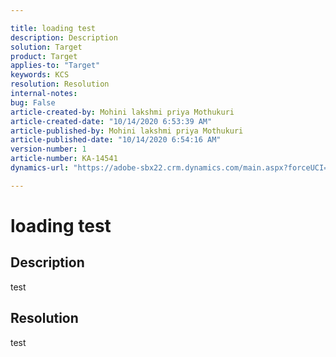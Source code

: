 ```yaml
---

title: loading test  
description: Description  
solution: Target  
product: Target  
applies-to: "Target"  
keywords: KCS  
resolution: Resolution  
internal-notes:   
bug: False  
article-created-by: Mohini lakshmi priya Mothukuri  
article-created-date: "10/14/2020 6:53:39 AM"  
article-published-by: Mohini lakshmi priya Mothukuri  
article-published-date: "10/14/2020 6:54:16 AM"  
version-number: 1  
article-number: KA-14541  
dynamics-url: "https://adobe-sbx22.crm.dynamics.com/main.aspx?forceUCI=1&pagetype=entityrecord&etn=knowledgearticle&id=bfb82af7-e90d-eb11-a813-000d3a98f7e7"

---
```


# loading test

## Description

test

## Resolution

test
